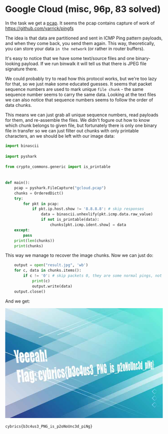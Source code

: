 # Google Cloud (misc, 96p, 83 solved)

In the task we get a [pcap](gcloud.pcap).
It seems the pcap contains capture of work of https://github.com/yarrick/pingfs

The idea is that data are partitioned and sent in ICMP Ping pattern payloads, and when they come back, you send them again.
This way, theoretically, you can store your data `in the network` (or rather in router buffers).

It's easy to notice that we have some text/source files and one binary-looking payload.
If we run binwalk it will tell us that there is JPEG file signature there.

We could probably try to read how this protocol works, but we're too lazy for that, so we just make some educated guesses.
It seems that packet sequence numbers are used to mark unique `file chunk` - the same sequence number seems to carry the same data.
Looking at the text files we can also notice that sequence numbers seems to follow the order of data chunks.

This means we can just grab all unique sequence numbers, read payloads for them, and re-assemble the files.
We didn't fogure out how to know which chunk belongs to given file, but fortunately there is only one binary file in transfer so we can just filter out chunks with only printable characters, an we should be left with our image data:

```python
import binascii

import pyshark

from crypto_commons.generic import is_printable


def main():
    pcap = pyshark.FileCapture("gcloud.pcap")
    chunks = OrderedDict()
    try:
        for pkt in pcap:
            if pkt.ip.host.show != '8.8.8.8': # skip responses
                data = binascii.unhexlify(pkt.icmp.data.raw_value)
                if not is_printable(data):
                    chunks[pkt.icmp.ident.show] = data
    except:
        pass
    print(len(chunks))
    print(chunks)
```

This way we manage to recover the image chunks.
Now we can just do:

```python
    output = open("result.jpg", 'wb')
    for c, data in chunks.items():
        if c != '0': # skip packets 0, they are some normal pings, not part of image
            print(c)
            output.write(data)
    output.close()
```

And we get:

![](result.jpg)

`cybrics{b3c4us3_PNG_is_p2oNoUnc3d_piNg}`
